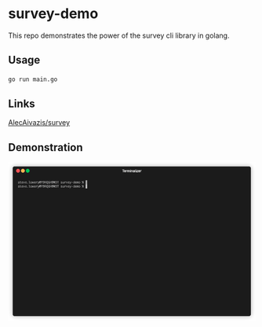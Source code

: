 # survey-demo
This repo demonstrates the power of the survey cli library in golang.

## Usage
```sh
go run main.go
```

## Links
[AlecAivazis/survey](https://github.com/AlecAivazis/survey)

## Demonstration
![Terminal](docs/terminal.gif)